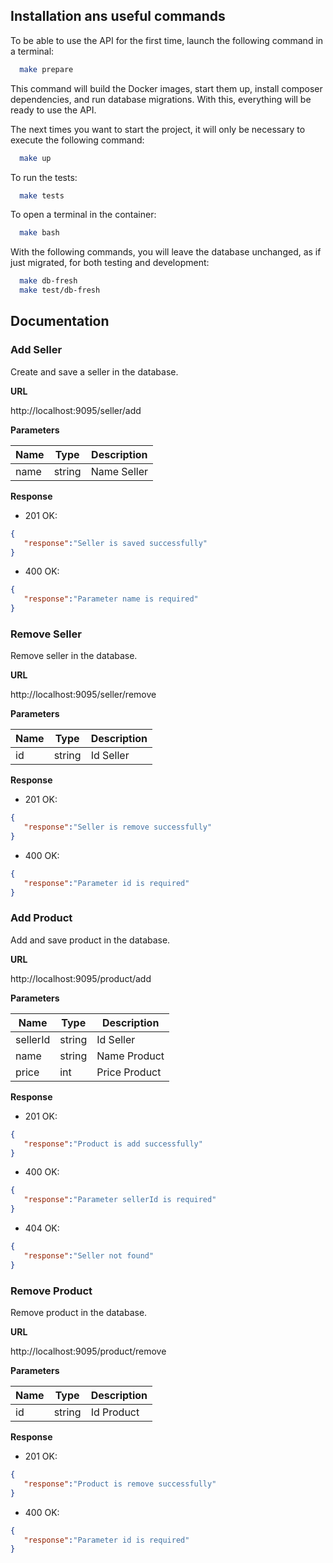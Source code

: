 ## Installation ans useful commands

To be able to use the API for the first time, launch the following command in a terminal:
```bash
  make prepare
```
This command will build the Docker images, start them up, install composer dependencies, and run database migrations. With this, everything will be ready to use the API.

The next times you want to start the project, it will only be necessary to execute the following command:
```bash
  make up
```
To run the tests:
```bash
  make tests
```
To open a terminal in the container:
```bash
  make bash
```
With the following commands, you will leave the database unchanged, as if just migrated, for both testing and development:
```bash
  make db-fresh
  make test/db-fresh
```

## Documentation

### Add Seller

Create and save a seller in the database.

**URL**

http://localhost:9095/seller/add

**Parameters**

| Name   | Type   | Description             |
|--------|--------|-------------------------|
| name   | string | Name Seller             |

**Response**
- 201 OK:
```json
{
   "response":"Seller is saved successfully"
}
```
- 400 OK:
```json
{
   "response":"Parameter name is required"
}
```

### Remove Seller

Remove seller in the database.

**URL**

http://localhost:9095/seller/remove

**Parameters**

| Name | Type   | Description |
|------|--------|-------------|
| id   | string | Id Seller   |

**Response**
- 201 OK:
```json
{
   "response":"Seller is remove successfully"
}
```
- 400 OK:
```json
{
   "response":"Parameter id is required"
}
```


### Add Product

Add and save product in the database.

**URL**

http://localhost:9095/product/add

**Parameters**

| Name     | Type   | Description   |
|----------|--------|---------------|
| sellerId | string | Id Seller     |
| name     | string | Name Product  |
| price    | int    | Price Product |


**Response**
- 201 OK:
```json
{
   "response":"Product is add successfully"
}
```
- 400 OK:
```json
{
   "response":"Parameter sellerId is required"
}
```
- 404 OK:
```json
{
   "response":"Seller not found"
}
```

### Remove Product

Remove product in the database.

**URL**

http://localhost:9095/product/remove

**Parameters**

| Name  | Type   | Description   |
|-------|--------|---------------|
| id    | string | Id Product    |

**Response**
- 201 OK:
```json
{
   "response":"Product is remove successfully"
}
```
- 400 OK:
```json
{
   "response":"Parameter id is required"
}
```
